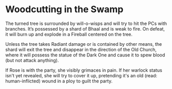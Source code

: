 # Woodcutting in the Swamp
The turned tree is surrounded by will-o-wisps and will try to hit the PCs with branches. It’s possessed by a shard of Bhaal and is weak to fire. On defeat, it will burn up and explode in a Fireball centered on the tree.

Unless the tree takes Radiant damage or is contained by other means, the shard will exit the tree and disappear in the direction of the Old Church, where it will possess the statue of the Dark One and cause it to spew blood (but not attack anything).

If Rose is with the party, she visibly grimaces in pain. If her warlock status isn't yet revealed, she will try to cover it up, pretending it's an old (read: human-inflicted) wound in a ploy to guilt the party.